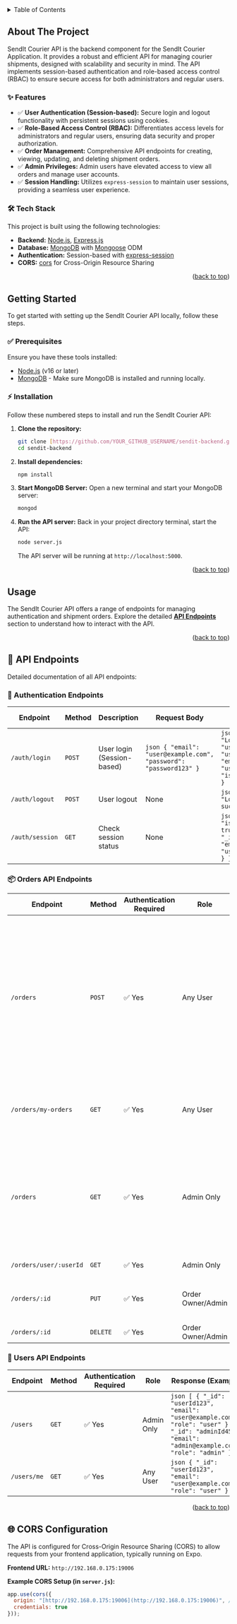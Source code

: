 <details>
  <summary>Table of Contents</summary>
  <ol>
    <li>
      <a href="#about-the-project">About The Project</a>
      <ul>
        <li><a href="#features">Features</a></li>
        <li><a href="#tech-stack">Tech Stack</a></li>
      </ul>
    </li>
    <li>
      <a href="#getting-started">Getting Started</a>
      <ul>
        <li><a href="#prerequisites">Prerequisites</a></li>
        <li><a href="#installation">Installation</a></li>
      </ul>
    </li>
    <li><a href="#usage">Usage</a></li>
    <li>
      <a href="#api-endpoints">API Endpoints</a>
      <ul>
          <li><a href="#authentication">Authentication</a></li>
          <li><a href="#orders-api">Orders API</a></li>
          <li><a href="#users-api">Users API</a></li>
      </ul>
    </li>
    <li><a href="#cors-configuration">CORS Configuration</a></li>
    <li><a href="#running-the-api">Running the API</a></li>
    <li><a href="#notes">Notes</a></li>
    <li><a href="#roadmap">Roadmap</a></li>
    <li><a href="#contributing">Contributing</a></li>
    <li><a href="#license">License</a></li>
    <li><a href="#contact">Contact</a></li>
    <li><a href="#acknowledgments">Acknowledgments</a></li>
  </ol>
</details>



## About The Project

SendIt Courier API is the backend component for the SendIt Courier Application. It provides a robust and efficient API for managing courier shipments, designed with scalability and security in mind. The API implements session-based authentication and role-based access control (RBAC) to ensure secure access for both administrators and regular users.

### ✨ Features

* ✅ **User Authentication (Session-based):** Secure login and logout functionality with persistent sessions using cookies.
* ✅ **Role-Based Access Control (RBAC):**  Differentiates access levels for administrators and regular users, ensuring data security and proper authorization.
* ✅ **Order Management:** Comprehensive API endpoints for creating, viewing, updating, and deleting shipment orders.
* ✅ **Admin Privileges:**  Admin users have elevated access to view all orders and manage user accounts.
* ✅ **Session Handling:**  Utilizes `express-session` to maintain user sessions, providing a seamless user experience.


### 🛠 Tech Stack

This project is built using the following technologies:

* **Backend:**  [Node.js](https://nodejs.org/), [Express.js](https://expressjs.com/)
* **Database:** [MongoDB](https://www.mongodb.com/) with [Mongoose](https://mongoosejs.com/) ODM
* **Authentication:** Session-based with [express-session](https://www.npmjs.com/package/express-session)
* **CORS:** [cors](https://www.npmjs.com/package/cors) for Cross-Origin Resource Sharing


<p align="right">(<a href="#readme-top">back to top</a>)</p>



## Getting Started

To get started with setting up the SendIt Courier API locally, follow these steps.

### ✅ Prerequisites

Ensure you have these tools installed:

* [Node.js](https://nodejs.org/en/) (v16 or later)
* [MongoDB](https://www.mongodb.com/docs/manual/installation/) - Make sure MongoDB is installed and running locally.

### ⚡ Installation

Follow these numbered steps to install and run the SendIt Courier API:

1.  **Clone the repository:**
    ```sh
    git clone [https://github.com/YOUR_GITHUB_USERNAME/sendit-backend.git](https://github.com/YOUR_GITHUB_USERNAME/sendit-backend.git)  # Replace with your repo URL
    cd sendit-backend
    ```

2.  **Install dependencies:**
    ```sh
    npm install
    ```

3.  **Start MongoDB Server:**
    Open a new terminal and start your MongoDB server:
    ```sh
    mongod
    ```

4.  **Run the API server:**
    Back in your project directory terminal, start the API:
    ```sh
    node server.js
    ```
    The API server will be running at `http://localhost:5000`.

<p align="right">(<a href="#readme-top">back to top</a>)</p>

## Usage

The SendIt Courier API offers a range of endpoints for managing authentication and shipment orders. Explore the detailed [**API Endpoints**](#api-endpoints) section to understand how to interact with the API.

<p align="right">(<a href="#readme-top">back to top</a>)</p>

## 🔗 API Endpoints

Detailed documentation of all API endpoints:

### 🔐 Authentication Endpoints

| Endpoint        | Method | Description                       | Request Body                                  | Response (Success)                                                                                   |
|-----------------|--------|-----------------------------------|-----------------------------------------------|-----------------------------------------------------------------------------------------------------|
| `/auth/login`   | `POST` | User login (Session-based)        | `json { "email": "user@example.com", "password": "password123" } ` | `json { "message": "Login successful", "user": { "_id": "userId123", "email": "user@example.com", "isAdmin": false } } ` |
| `/auth/logout`  | `POST` | User logout                       | None                                          | `json { "message": "Logged out successfully" } `                                                   |
| `/auth/session` | `GET`  | Check session status              | None                                          | `json { "isAuthenticated": true, "user": { "_id": "userId123", "email": "user@example.com" } } ` |

### 📦 Orders API Endpoints

| Endpoint                  | Method   | Authentication Required | Role          | Request Body (Example)                                                                                                                                                                                                                                                             | Response (Example)                                                                                                                                                                                                                         |
|---------------------------|----------|-------------------------|---------------|------------------------------------------------------------------------------------------------------------------------------------------------------------------------------------------------------------------------------------------------------------------------------------|---------------------------------------------------------------------------------------------------------------------------------------------------------------------------------------------------------------------------|
| `/orders`                 | `POST`   | ✅ Yes                  | Any User      | `json { "senderName": "John Doe", "senderAddress": "123 Main Street", "senderContact": "+1234567890", "receiverName": "Alice Smith", "receiverAddress": "789 Oak Street", "receiverContact": "+9876543210", "packageDescription": "Laptop", "packageWeight": 2.5, "specialInstructions": "Handle with care", "deliveryOption": "express", "pickupDropoff": "door", "paymentMethod": "cash" } ` | `json { "message": "Order stored successfully!", "order": { "_id": "orderId123", "status": "Pending" } } `             |
| `/orders/my-orders`        | `GET`    | ✅ Yes                  | Any User      | None                                                                                                                                                                                                                                                                                 | `json [ { "_id": "67beb93b7bc01f2db2bc08dd", "senderName": "Ben Johnson", "receiverName": "Bob Smith", "packageDescription": "Electronics - laptop", "status": "delivered" } ] `                  |
| `/orders`                 | `GET`    | ✅ Yes                  | Admin Only    | None                                                                                                                                                                                                                                                                                 | `json [ { "_id": "67beb93b7bc01f2db2bc08dd", "senderName": "Ben Johnson", "receiverName": "Bob Smith", "packageDescription": "Electronics - laptop", "status": "delivered" }, { "_id": "67beb9547bc01f2db2bc08df", "senderName": "Alice Johnson", "receiverName": "Bob Williams", "packageDescription": "Electronics - Laptop", "status": "Pending" } ] ` |
| `/orders/user/:userId`     | `GET`    | ✅ Yes                  | Admin Only    | None                                                                                                                                                                                                                                                                                 | Returns orders for the specified user.                                                                                                                                                                                                   |
| `/orders/:id`              | `PUT`    | ✅ Yes                  | Order Owner/Admin | Request body with fields to update (refer to Create Order Request for field examples).                                                                                                                                                                                             | `json { "message": "Order updated successfully", "order": { "_id": "orderId123", "status": "Delivered" } } `                                                                                                   |
| `/orders/:id`              | `DELETE` | ✅ Yes                  | Order Owner/Admin | None                                                                                                                                                                                                                                                                                 | `json { "message": "Order deleted successfully" } `                                                                                                                                                                     |

### 👤 Users API Endpoints

| Endpoint    | Method   | Authentication Required | Role       | Response (Example)                                                                                       |
|-------------|----------|-------------------------|------------|----------------------------------------------------------------------------------------------------------|
| `/users`    | `GET`    | ✅ Yes                  | Admin Only | `json [ { "_id": "userId123", "email": "user@example.com", "role": "user" }, { "_id": "adminId456", "email": "admin@example.com", "role": "admin" } ] ` |
| `/users/me` | `GET`    | ✅ Yes                  | Any User   | `json { "_id": "userId123", "email": "user@example.com", "role": "user" } `                            |

<p align="right">(<a href="#readme-top">back to top</a>)</p>

## 🌐 CORS Configuration

The API is configured for Cross-Origin Resource Sharing (CORS) to allow requests from your frontend application, typically running on Expo.

**Frontend URL:** `http://192.168.0.175:19006`

**Example CORS Setup (in `server.js`):**

```javascript
app.use(cors({
  origin: "[http://192.168.0.175:19006](http://192.168.0.175:19006)", // Your frontend URL
  credentials: true
}));
